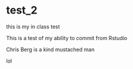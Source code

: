 # test_2
this is my in class test

This is a test of my ability to commit from Rstudio

Chris Berg is a kind mustached man

lol